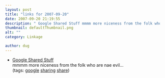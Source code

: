 ```yaml
---
layout: post
title: "links for 2007-09-20"
date: 2007-09-20 21:19:55
description: " Google Shared Stuff mmmm more niceness from the folk who are nae evil&#8230; (tags --  google sharing share)&#8230;"
thumbnail: defaultThumbnail.png
alt: ""
category: Linkage

author: dug
---
```


<ul class="delicious">
	<li>
		<div class="delicious-link"><a href="http://googlesystem.blogspot.com/2007/09/google-shared-stuff.html">Google Shared Stuff</a></div>
		<div class="delicious-extended">mmmm more niceness from the folk who are nae evil...</div>
		<div class="delicious-tags">(tags: <a href="http://del.icio.us/dug/google">google</a> <a href="http://del.icio.us/dug/sharing">sharing</a> <a href="http://del.icio.us/dug/share">share</a>)</div>
	</li>
</ul>
